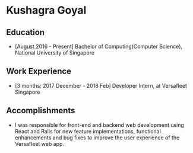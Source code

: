 # Kushagra Goyal

## Education

* [August 2016 - Present] Bachelor of Computing(Computer Science), National University of Singapore

## Work Experience

* [3 months: 2017 December - 2018 Feb] Developer Intern, at Versafleet Singapore

## Accomplishments

* I was responsible for front-end and backend web development using React and Rails for new feature implementations, functional enhancements and bug fixes to improve the user experience of the Versafleet web app.
